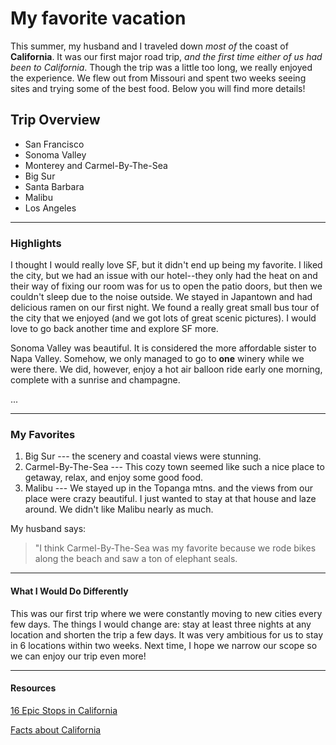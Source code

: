 # My favorite vacation

This summer, my husband and I traveled down _most of_ the coast of **California**. It was our first major road trip, _and the first time either of us had been to California_. Though the trip was a little too long, we really enjoyed the experience. We flew out from Missouri and spent two weeks seeing sites and trying some of the best food. Below you will find more details!


## Trip Overview

* San Francisco
* Sonoma Valley
* Monterey and Carmel-By-The-Sea
* Big Sur
* Santa Barbara
* Malibu
* Los Angeles

***
### Highlights

I thought I would really love SF, but it didn't end up being my favorite. I liked the city, but we had an issue with our hotel--they only had the heat on and their way of fixing our room was for us to open the patio doors, but then we couldn't sleep due to the noise outside.  We stayed in Japantown and had delicious ramen on our first night. We found a really great small bus tour of the city that we enjoyed (and we got lots of great scenic pictures). I would love to go back another time and explore SF more.

Sonoma Valley was beautiful. It is considered the more affordable sister to Napa Valley. Somehow, we only managed to go to **one** winery while we were there. We did, however, enjoy a hot air balloon ride early one morning, complete with a sunrise and champagne. 

...
***
### My Favorites

1. Big Sur --- the scenery and coastal views were stunning. 
2. Carmel-By-The-Sea --- This cozy town seemed like such a nice place to getaway, relax, and enjoy some good food. 
3. Malibu --- We stayed up in the Topanga mtns. and the views from our place were crazy beautiful. I just wanted to stay at that house and laze around. We didn't like Malibu nearly as much.

My husband says:
>"I think Carmel-By-The-Sea was my favorite because we rode bikes along the beach and saw a ton of elephant seals.

***
#### What I Would Do Differently

This was our first trip where we were constantly moving to new cities every few days. The things I would change are: stay at least three nights at any location and shorten the trip a few days. It was very ambitious for us to stay in 6 locations within two weeks. Next time, I hope we narrow our scope so we can enjoy our trip even more!

***
#### Resources

[16 Epic Stops in California]([https://travelfreak.com/california-road-trip/?wb-address=California&wb-currency=USD&wb-filter%5Bstyle%5D=drive&wb-filter%5Btype%5D=b%2Ctruck-camper%2Ccamper-van%2Ctrailer%2Cfifth-wheel%2Cfolding-trailer&wb-locale=en-us&wb-page%5Blimit%5D=4&wb-page%5Boffset%5D=0](https://travelfreak.com/california-road-trip/?wb-address=California&wb-currency=USD&wb-filter%5Bstyle%5D=drive&wb-filter%5Btype%5D=b%2Ctruck-camper%2Ccamper-van%2Ctrailer%2Cfifth-wheel%2Cfolding-trailer&wb-locale=en-us&wb-page%5Blimit%5D=4&wb-page%5Boffset%5D=0))

[Facts about California](https://www.history.com/.image/c_limit%2Ccs_srgb%2Cq_auto:good%2Cw_334/MTU3ODc4NTk5MjI2NjMxNDk3/image-placeholder-title.webp)

